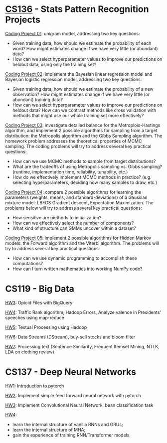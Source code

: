 # [CS136](https://www.cs.tufts.edu/comp/136/2022s/) - Stats Pattern Recognition Projects

[Coding Project 01](cp1-unigram-probabilities): unigram model, addressing two key questions:
- Given training data, how should we estimate the probability of each word? How might estimates change if we have very little (or abundant) data?
- How can we select hyperparameter values to improve our predictions on heldout data, using only the training set?

[Coding Project 02](cp2-bayesian-linreg): implement the Bayesian linear regression model and Bayesian logistic regression model, addressing two key questions:
- Given training data, how should we estimate the probability of a new observation? How might estimates change if we have very little (or abundant) training data?
- How can we select hyperparameter values to improve our predictions on heldout data? How can we contrast methods like cross validation with methods that might use our whole training set more effectively?

[Coding Project 03](cp3-mcmc): investigate detailed balance for the Metroplois-Hastings algorithm, and implement 2 possible algorithms for sampling from a target distribution: the Metropolis algorithm and the Gibbs Sampling algorithm. The homework problem addresses the theoretical properties of MCMC sampling. The coding problems will try to address several key practical questions:
- How can we use MCMC methods to sample from target distributions?
- What are the tradeoffs of using Metropolis sampling vs. Gibbs sampling? (runtime, implementation time, reliability, tunability, etc.)
- How do we effectively implement MCMC methods in practice? (e.g. selecting hyperparameters, deciding how many samples to draw, etc.)

[Coding Project 04](cp4-gaussian-mixture-models): compare 2 possible algorithms for learning the parameters (weights, means, and standard-deviations) of a Gaussian mixture model: LBFGS Gradient descent, Expectation Maximization. The problems below will try to address several key practical questions:
- How sensitive are methods to initialization?
- How can we effectively select the number of components?
- What kind of structure can GMMs uncover within a dataset?

[Coding Project 05](cp5-hidden-markov): implement 2 possible algorithms for Hidden Markov models: the Forward algorithm and the Viterbi algorithm. The problems will try to address several key practical questions:
- How can we use dynamic programming to accomplish these computations?
- How can I turn written mathematics into working NumPy code?

# CS119 - Big Data

[HW3](cs119-hw/CS119-Quiz3.pdf): Opioid Files with BigQuery

[HW4](cs119-hw/CS119-Quiz4.pdf): Traffic Rank algorithm, Hadoop Errors, Analyze valence in Presidents' speeches using map-reduce

[HW5](cs119-hw/CS119-Quiz5.pdf): Textual Processing using Hadoop

[HW6](cs119-hw/CS119-Quiz6.pdf): Data Streams (DStream), buy-sell stocks and bloom filter

[HW7](cs119-hw/CS119-Quiz7.pdf): Processing text (Sentence Similarity, Frequent Itemset Mining, NTLK, LDA on clothing review)

# CS137 - Deep Neural Networks

[HW1](intro-pytorch): Introduction to pytorch

[HW2](neural-network): Implement simple feed forward neural network with pytorch

[HW3](cnn): Implement Convolutional Neural Network, bean classification task

[HW4](rnn): 
- learn the internal structure of vanilla RNNs and GRUs;
- learn the internal structure of MHA;
- gain the experience of training RNN/Transformer models.
